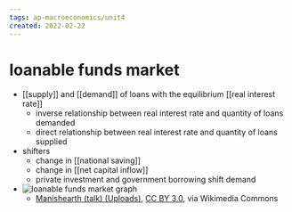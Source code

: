 ```yaml
---
tags: ap-macroeconomics/unit4 
created: 2022-02-22
---
```


# loanable funds market

- [[supply]] and [[demand]] of loans with the equilibrium [[real interest rate]]
	- inverse relationship between real interest rate and quantity of loans demanded
	- direct relationship between real interest rate and quantity of loans supplied
- shifters
	- change in [[national saving]]
	- change in [[net capital inflow]]
	- private investment and government borrowing shift demand
- ![loanable funds market graph](https://upload.wikimedia.org/wikipedia/commons/5/5d/Loanable_funds_market.JPG)
	- <a href="https://commons.wikimedia.org/wiki/File:Loanable_funds_market.JPG">Manishearth (talk) (Uploads)</a>, <a href="https://creativecommons.org/licenses/by/3.0">CC BY 3.0</a>, via Wikimedia Commons 
